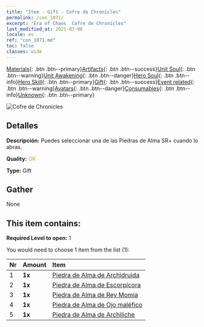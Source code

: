 ```yaml
---
title: "Item - Gift - Cofre de Chronicles"
permalink: /con_1071/
excerpt: "Era of Chaos  Cofre de Chronicles"
last_modified_at: 2021-07-06
locale: es
ref: "con_1071.md"
toc: false
classes: wide
---
```

 [Materials](/ItemsES/){: .btn .btn--primary}[Artifacts](/ItemsES/Artifacts/){: .btn .btn--success}[Unit Soul](/ItemsES/UnitSoul/){: .btn .btn--warning}[Unit Awakening](/ItemsES/UnitAwakening/){: .btn .btn--danger}[Hero Soul](/ItemsES/HeroSoul/){: .btn .btn--info}[Hero Skill](/ItemsES/HeroSkill/){: .btn .btn--primary}[Gift](/ItemsES/Gift/){: .btn .btn--success}[Event related](/ItemsES/Events/){: .btn .btn--warning}[Avatars](/ItemsES/Avatars/){: .btn .btn--danger}[Consumables](/ItemsES/Consumables/){: .btn .btn--info}[Unknown](/ItemsES/Unknown/){: .btn .btn--primary}

 ![Cofre de Chronicles](/images/t/i_907245.png)

## Detalles
 **Descripción:** Puedes seleccionar una de las Piedras de Alma SR+ cuando lo abras.

 **Quality:** <span style="color: #FF8C00">OK</span>

 **Type:** Gift

## Gather

  None

## This item contains:

 **Required Level to open:** 1

 You would need to choose 1 item from the list (1):

  | Nr | Amount |     Item    |
  |:---|:-------|:------------|
  | 1 |  **1x** | [Piedra de Alma de Archidruida](/ItemsES/unt_296/) |  | 
  | 2 |  **1x** | [Piedra de Alma de Escorpícora](/ItemsES/unt_333/) |  | 
  | 3 |  **1x** | [Piedra de Alma de Rey Momia](/ItemsES/unt_304/) |  | 
  | 4 |  **1x** | [Piedra de Alma de Ojo maléfico](/ItemsES/unt_330/) |  | 
  | 5 |  **1x** | [Piedra de Alma de Archiliche](/ItemsES/unt_301/) |  | 
